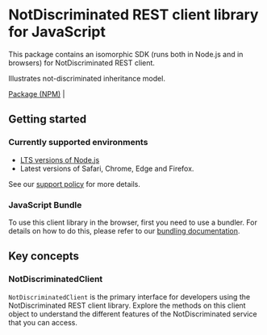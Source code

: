 # NotDiscriminated REST client library for JavaScript

This package contains an isomorphic SDK (runs both in Node.js and in browsers) for NotDiscriminated REST client.

Illustrates not-discriminated inheritance model.

[Package (NPM)](https://www.npmjs.com/package/@msinternal/model-inheritance-not-discriminated) |

## Getting started

### Currently supported environments

- [LTS versions of Node.js](https://github.com/nodejs/release#release-schedule)
- Latest versions of Safari, Chrome, Edge and Firefox.

See our [support policy](https://github.com/Azure/azure-sdk-for-js/blob/main/SUPPORT.md) for more details.





### JavaScript Bundle
To use this client library in the browser, first you need to use a bundler. For details on how to do this, please refer to our [bundling documentation](https://aka.ms/AzureSDKBundling).

## Key concepts

### NotDiscriminatedClient

`NotDiscriminatedClient` is the primary interface for developers using the NotDiscriminated REST client library. Explore the methods on this client object to understand the different features of the NotDiscriminated service that you can access.

